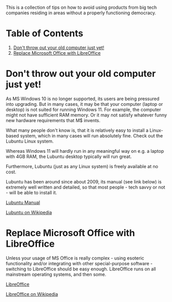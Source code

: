 This is a collection of tips on how to avoid using products from big tech companies residing in areas without a properly functioning democracy.
<a id="orgdb7dab2"></a>


# Table of Contents

1.  [Don't throw out your old computer just yet!](#orgc1d6a34)
2.  [Replace Microsoft Office with LibreOffice](#org07b3ea4)


<a id="orgc1d6a34"></a>

# Don't throw out your old computer just yet!

As MS Windows 10 is no longer supported, its users are being pressured into upgrading.
But in many cases, it may be that your computer (laptop or desktop) is not suited for running Windows 11.
For example, the computer might not have sufficient RAM memory. Or it may not satisfy whatever funny new hardware requirements that
M$ invents.

What many people don't know is, that it is relatively easy to install a Linux-based system, which in many cases will run absolutely fine.
Check out the Lubuntu Linux system.

Whereas Windows 11 will hardly run in any meaningful way on e.g. a laptop with 4GB RAM, the Lubuntu desktop typically will run great.

Furthermore, Lubuntu (just as any Linux system) is freely available at no cost.

Lubuntu has been around since about 2009, its manual (see link below) is extremely well written and detailed, so that most people - tech savvy or not - will be
able to install it.

[Lubuntu Manual](https://manual.lubuntu.me/lts/)

[Lubuntu on Wikipedia](https://en.wikipedia.org/wiki/Lubuntu)


<a id="org07b3ea4"></a>

# Replace Microsoft Office with LibreOffice

Unless your usage of MS Office is really complex - using esoteric functionality and/or integrating with other special-purpose software -
switching to LibreOffice should be easy enough. LibreOffice runs on all mainstream operating systems, and then some.

[LibreOffice](https://www.libreoffice.org/)

[LibreOffice on Wikipedia](https://en.wikipedia.org/wiki/LibreOffice)

